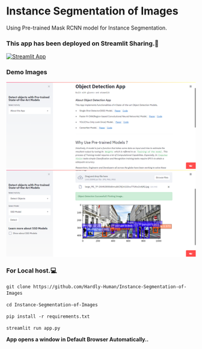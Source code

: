 # Instance Segmentation of Images
Using Pre-trained Mask RCNN model for Instance Segmentation.

### This app has been deployed on Streamlit Sharing.🥳
 [![Streamlit App](https://static.streamlit.io/badges/streamlit_badge_black_white.svg)](https://share.streamlit.io/hardly-human/object-detection-with-pre-trained-models/streamlit_deployment/app.py)

### Demo Images
![img1](https://github.com/Hardly-Human/Object-Detection-with-Pre-trained-models/blob/master/img2.png)
![img2](https://github.com/Hardly-Human/Object-Detection-with-Pre-trained-models/blob/master/img1.png)
  

### For Local host.💻

`git clone https://github.com/Hardly-Human/Instance-Segmentation-of-Images`

`cd Instance-Segmentation-of-Images`

`pip install -r requirements.txt`

`streamlit run app.py`

__App opens a window in Default Browser Automatically..__

